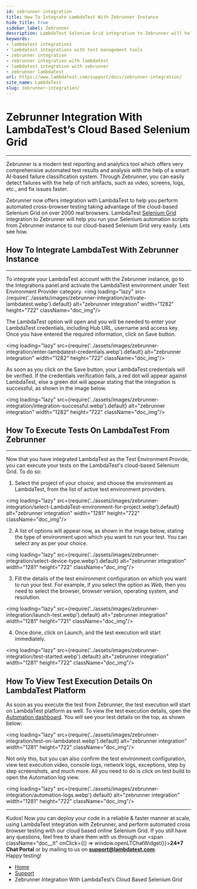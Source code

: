 ```yaml
---
id: zebrunner-integration
title: How To Integrate LambdaTest With Zebrunner Instance
hide_title: true
sidebar_label: Zebrunner
description: LambdaTest Selenium Grid integration to Zebrunner will help you run your Selenium automation scripts from Zebrunner instance to our cloud-based Selenium Grid.
keywords:
- lambdatest integrations
- lambdatest integrations with test management tools
- zebrunner integration
- zebrunner integration with lambdatest
- lambdatest integration with zebrunner
- zebrunner lambdatest
url: https://www.lambdatest.com/support/docs/zebrunner-integration/
site_name: LambdaTest
slug: zebrunner-integration/
---
```

<script type="application/ld+json"
      dangerouslySetInnerHTML={{ __html: JSON.stringify({
       "@context": "https://schema.org",
        "@type": "BreadcrumbList",
        "itemListElement": [{
          "@type": "ListItem",
          "position": 1,
          "name": "LambdaTest",
          "item": "https://www.lambdatest.com"
        },{
          "@type": "ListItem",
          "position": 2,
          "name": "Support",
          "item": "https://www.lambdatest.com/support/docs/"
        },{
          "@type": "ListItem",
          "position": 3,
          "name": "Zebrunner Integration",
          "item": "https://www.lambdatest.com/support/docs/zebrunner-integration/"
        }]
      })
    }}
></script>

# Zebrunner Integration With LambdaTest’s Cloud Based Selenium Grid
***

Zebrunner is a modern test reporting and analytics tool which offers very comprehensive automated test results and analysis with the help of a smart AI-based failure classification system. Through Zebrunner, you can easily detect failures with the help of rich artifacts, such as video, screens, logs, etc., and fix issues faster.

Zebrunner now offers integration with LambdaTest to help you perform automated cross-browser testing taking advantage of the cloud-based Selenium Grid on over 2000 real browsers. LambdaTest [Selenium Grid](https://www.lambdatest.com/blog/why-selenium-grid-is-ideal-for-automated-browser-testing/) integration to Zebrunner will help you run your Selenium automation scripts from Zebrunner instance to our cloud-based Selenium Grid very easily. Lets see how.

## How To Integrate LambdaTest With Zebrunner Instance

* * *

To integrate your LambdaTest account with the Zebrunner instance, go to the Integrations panel and activate the LambdaTest environment under Test Environment Provider category. <img loading="lazy" src={require('../assets/images/zebrunner-integration/activate-lambdatest.webp').default} alt="zebrunner integration" width="1282" height="722" className="doc_img"/>

The LambdaTest option will open and you will be needed to enter your LambdaTest credentials, including Hub URL, username and access key. Once you have entered the required information, click on Save button. 

<img loading="lazy" src={require('../assets/images/zebrunner-integration/enter-lambdatest-credentials.webp').default} alt="zebrunner integration" width="1282" height="722" className="doc_img"/>

As soon as you click on the Save button, your LambdaTest credentials will be verified. If the credentials verification fails, a red dot will appear against LambdaTest, else a green dot will appear stating that the integration is successful, as shown in the image below.

<img loading="lazy" src={require('../assets/images/zebrunner-integration/integration-successful.webp').default} alt="zebrunner integration" width="1282" height="722"  className="doc_img"/>

## How To Execute Tests On LambdaTest From Zebrunner

* * *

Now that you have integrated LambdaTest as the Test Environment Provide, you can execute your tests on the LambdaTest's cloud-based Selenium Grid. To do so:

1.  Select the project of your choice, and choose the environment as LambdaTest, from the list of active test environment providers. 

<img loading="lazy" src={require('../assets/images/zebrunner-integration/select-LambdaTest-environment-for-project.webp').default} alt="zebrunner integration" width="1281" height="722"  className="doc_img"/>

2.  A list of options will appear now, as shown in the image below, stating the type of environment upon which you want to run your test. You can select any as per your choice. 

<img loading="lazy" src={require('../assets/images/zebrunner-integration/select-device-type.webp').default} alt="zebrunner integration" width="1281" height="722" className="doc_img"/>

3.  Fill the details of the test environment configuration on which you want to run your test. For example, if you select the option as _Web_, then you need to select the browser, browser version, operating system, and resolution. 

<img loading="lazy" src={require('../assets/images/zebrunner-integration/launch-test.webp').default} alt="zebrunner integration" width="1281" height="721" className="doc_img"/>

4.  Once done, click on Launch, and the test execution will start immediately.

 <img loading="lazy" src={require('../assets/images/zebrunner-integration/test-started.webp').default} alt="zebrunner integration" width="1281" height="722" className="doc_img"/>

## How To View Test Execution Details On LambdaTest Platform

As soon as you execute the test from Zebrunner, the test execution will start on LambdaTest platform as well. To view the test execution details, open the [Automation dashboard](https://automation.lambdatest.com/). You will see your test details on the top, as shown below:

 <img loading="lazy" src={require('../assets/images/zebrunner-integration/test-on-lambdatest.webp').default} alt="zebrunner integration" width="1281" height="722" className="doc_img"/>

Not only this, but you can also confirm the test environment configuration, view test execution video, console logs, network logs, exceptions, step by step screenshots, and much more. All you need to do is click on test build to open the Automation log view. 

<img loading="lazy" src={require('../assets/images/zebrunner-integration/automation-logs.webp').default} alt="zebrunner integration" width="1281" height="722" className="doc_img"/>

* * *
>
Kudos! Now you can deploy your code in a reliable & faster manner at scale, using LambdaTest integration with Zebrunner, and perform automated cross browser testing with our cloud based online Selenium Grid. If you still have any questions, feel free to share them with us through our <span className="doc__lt" onClick={() => window.openLTChatWidget()}>**24*7 Chat Portal**</span> or by mailing to us on [**support@lambdatest.com**](mailto:support@lambdatest.com). <br /> Happy testing!

<nav aria-label="breadcrumbs">
  <ul className="breadcrumbs">
    <li className="breadcrumbs__item">
      <a className="breadcrumbs__link" href="https://www.lambdatest.com">Home</a>
    </li>
    <li className="breadcrumbs__item">
      <a className="breadcrumbs__link" target="_ self" href="https://www.lambdatest.com/support/docs/">Support</a>
    </li>
    <li className="breadcrumbs__item breadcrumbs__item--active">
      <span className="breadcrumbs__link">Zebrunner Integration With LambdaTest’s Cloud Based Selenium Grid</span>
    </li>
  </ul>
</nav> 